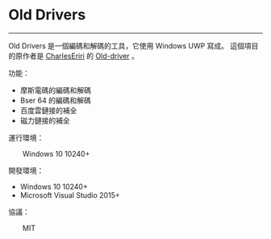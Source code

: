 # Old Drivers #

----------
Old Drivers 是一個編碼和解碼的工具，它使用 Windows UWP 寫成。
這個項目的原作者是 [CharlesEriri](https://github.com/CharlesEriri/ "GitHub") 的 [Old-driver](https://github.com/CharlesEriri/Old-driver "Old-driver") 。

功能：
- 摩斯電碼的編碼和解碼
- Bser 64 的編碼和解碼
- 百度雲鏈接的補全
- 磁力鏈接的補全

運行環境：

&emsp;&emsp;Windows 10 10240+

開發環境：
- Windows 10 10240+
- Microsoft Visual Studio 2015+

協議：

&emsp;&emsp;MIT
